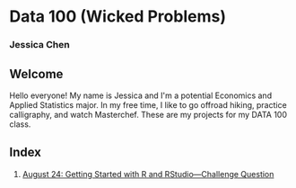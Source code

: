 # Data 100 (Wicked Problems)
### Jessica Chen

## Welcome
Hello everyone! My name is Jessica and I'm a potential Economics and Applied Statistics major. In my free time, I like to go offroad hiking, practice calligraphy, and watch Masterchef. These are my projects for my DATA 100 class.

## Index
1. [August 24: Getting Started with R and RStudio—Challenge Question](August-24.md)
